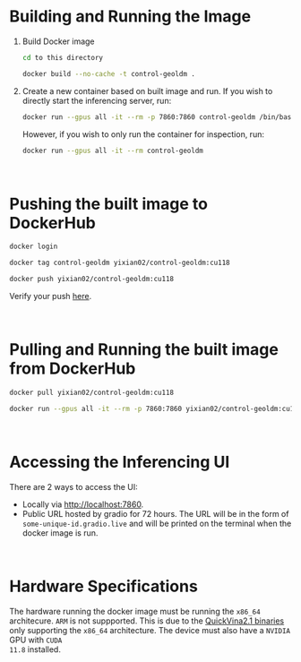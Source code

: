# Building and Running the Image

1. Build Docker image
    ```bash
    cd to this directory

    docker build --no-cache -t control-geoldm .
    ```

2. Create a new container based on built image and run. If you wish to directly start the inferencing server, run:
    ```bash
    docker run --gpus all -it --rm -p 7860:7860 control-geoldm /bin/bash -c "source /opt/conda/etc/profile.d/conda.sh && conda activate geoldm && python -m deployment.main -u -a 0.0.0.0 -p 7860"
    ```
    However, if you wish to only run the container for inspection, run:
    ```bash
    docker run --gpus all -it --rm control-geoldm
    ```

</br>

# Pushing the built image to DockerHub
```bash
docker login

docker tag control-geoldm yixian02/control-geoldm:cu118

docker push yixian02/control-geoldm:cu118
```
Verify your push <a href='https://hub.docker.com/u/yixian02'>here</a>.

</br>

# Pulling and Running the built image from DockerHub
```bash
docker pull yixian02/control-geoldm:cu118

docker run --gpus all -it --rm -p 7860:7860 yixian02/control-geoldm:cu118 /bin/bash -c "source /opt/conda/etc/profile.d/conda.sh && conda activate geoldm && python -m deployment.main -u -a 0.0.0.0 -p 7860"
```

</br>

# Accessing the Inferencing UI
There are 2 ways to access the UI:
- Locally via <a href='http://127.0.0.1:7860'>http://localhost:7860</a>.
- Public URL hosted by gradio for 72 hours. The URL will be in the form of <code>some-unique-id.gradio.live</code> and will be printed on the terminal when the docker image is run.

</br>

# Hardware Specifications
The hardware running the docker image must be running the <code>x86_64</code> architecure. <code>ARM</code> is not suppported. This is due to the <a href='../../analysis/qvina/qvina2.1'>QuickVina2.1 binaries</a> only supporting the <code>x86_64</code> architecture. The device must also have a <code>NVIDIA</code> GPU with <code>CUDA 11.8</code> installed.